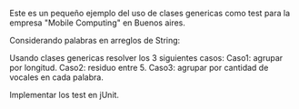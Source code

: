 Este es un pequeño ejemplo del uso de clases genericas <generic> como test para la empresa "Mobile Computing" en Buenos aires.

Considerando palabras en arreglos de String:

Usando clases genericas resolver los 3 siguientes casos:
Caso1: agrupar por longitud.
Caso2: residuo entre 5.
Caso3: agrupar por cantidad de vocales en cada palabra.

Implementar los test en jUnit.
